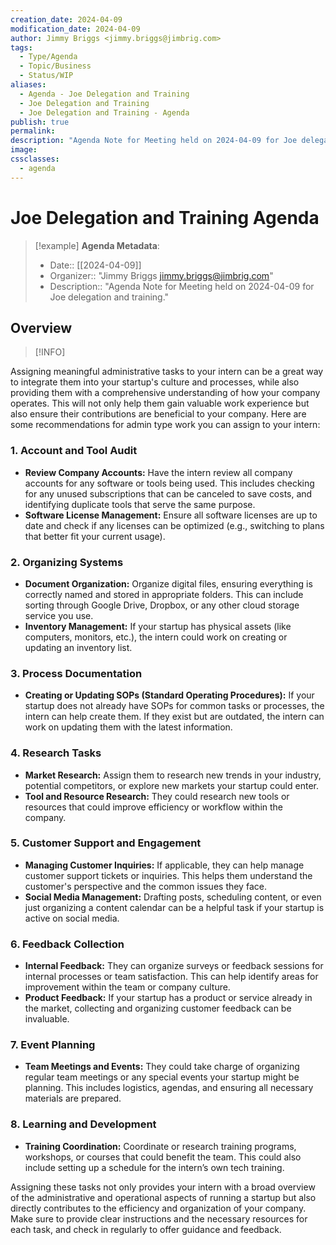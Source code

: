 ```yaml
---
creation_date: 2024-04-09
modification_date: 2024-04-09
author: Jimmy Briggs <jimmy.briggs@jimbrig.com>
tags:
  - Type/Agenda
  - Topic/Business
  - Status/WIP
aliases:
  - Agenda - Joe Delegation and Training
  - Joe Delegation and Training
  - Joe Delegation and Training - Agenda
publish: true
permalink:
description: "Agenda Note for Meeting held on 2024-04-09 for Joe delegatation and training."
image:
cssclasses:
  - agenda
---
```


# Joe Delegation and Training Agenda 

> [!example] **Agenda Metadata**:
> - Date:: [[2024-04-09]]
> - Organizer:: "Jimmy Briggs <jimmy.briggs@jimbrig.com>"
> - Description:: "Agenda Note for Meeting held on 2024-04-09 for Joe delegation and training."

## Overview

> [!INFO]

Assigning meaningful administrative tasks to your intern can be a great way to integrate them into your startup's culture and processes, while also providing them with a comprehensive understanding of how your company operates. This will not only help them gain valuable work experience but also ensure their contributions are beneficial to your company. Here are some recommendations for admin type work you can assign to your intern:

### 1. **Account and Tool Audit**

- **Review Company Accounts:** Have the intern review all company accounts for any software or tools being used. This includes checking for any unused subscriptions that can be canceled to save costs, and identifying duplicate tools that serve the same purpose.
- **Software License Management:** Ensure all software licenses are up to date and check if any licenses can be optimized (e.g., switching to plans that better fit your current usage).

### 2. **Organizing Systems**

- **Document Organization:** Organize digital files, ensuring everything is correctly named and stored in appropriate folders. This can include sorting through Google Drive, Dropbox, or any other cloud storage service you use.
- **Inventory Management:** If your startup has physical assets (like computers, monitors, etc.), the intern could work on creating or updating an inventory list.

### 3. **Process Documentation**

- **Creating or Updating SOPs (Standard Operating Procedures):** If your startup does not already have SOPs for common tasks or processes, the intern can help create them. If they exist but are outdated, the intern can work on updating them with the latest information.

### 4. **Research Tasks**

- **Market Research:** Assign them to research new trends in your industry, potential competitors, or explore new markets your startup could enter.
- **Tool and Resource Research:** They could research new tools or resources that could improve efficiency or workflow within the company.

### 5. **Customer Support and Engagement**

- **Managing Customer Inquiries:** If applicable, they can help manage customer support tickets or inquiries. This helps them understand the customer's perspective and the common issues they face.
- **Social Media Management:** Drafting posts, scheduling content, or even just organizing a content calendar can be a helpful task if your startup is active on social media.

### 6. **Feedback Collection**

- **Internal Feedback:** They can organize surveys or feedback sessions for internal processes or team satisfaction. This can help identify areas for improvement within the team or company culture.
- **Product Feedback:** If your startup has a product or service already in the market, collecting and organizing customer feedback can be invaluable.

### 7. **Event Planning**

- **Team Meetings and Events:** They could take charge of organizing regular team meetings or any special events your startup might be planning. This includes logistics, agendas, and ensuring all necessary materials are prepared.

### 8. **Learning and Development**

- **Training Coordination:** Coordinate or research training programs, workshops, or courses that could benefit the team. This could also include setting up a schedule for the intern’s own tech training.

Assigning these tasks not only provides your intern with a broad overview of the administrative and operational aspects of running a startup but also directly contributes to the efficiency and organization of your company. Make sure to provide clear instructions and the necessary resources for each task, and check in regularly to offer guidance and feedback.